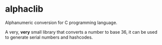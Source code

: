 # alphaclib
Alphanumeric conversion for C programming language.

A very, **very** small library that converts a number to base 36, it can be used to generate serial numbers and hashcodes. 
